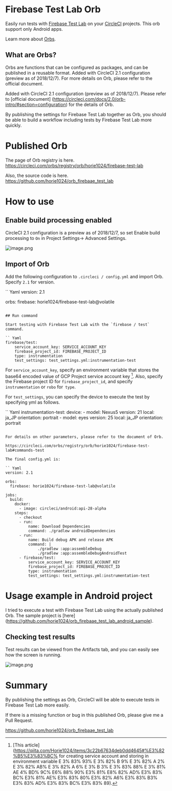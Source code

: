 # Firebase Test Lab Orb

Easily run tests with [Firebase Test Lab](https://firebase.google.com/docs/test-lab/ "Firebase Test Lab") on your [CircleCI](https://circleci.com/ "CircleCI") projects. This orb support only Android apps.

Learn more about [Orbs](https://github.com/CircleCI-Public/config-preview-sdk/blob/master/docs/using-orbs.md "orb").

## What are Orbs?

Orbs are functions that can be configured as packages, and can be published in a reusable format. Added with CircleCI 2.1 configuration (preview as of 2018/12/7). For more details on Orb, please refer to the official document.

Added with CircleCI 2.1 configuration (preview as of 2018/12/7). Please refer to [official document] (https://circleci.com/docs/2.0/orb-intro/#section=configuration) for the details of Orb.

By publishing the settings for Firebase Test Lab together as Orb, you should be able to build a workflow including tests by Firebase Test Lab more quickly.

# Published Orb

The page of Orb registry is here.
https://circleci.com/orbs/registry/orb/horie1024/firebase-test-lab

Also, the source code is here.
https://github.com/horie1024/orb_firebaae_test_lab

# How to use

## Enable build processing enabled

CircleCI 2.1 configuration is a preview as of 2018/12/7, so set Enable build processing to `On` in Project Settings-> Advanced Settings.

![image.png](https://qiita-image-store.s3.amazonaws.com/0/43438/f0011bc5-d0e3-2b92-a54b-21e456aafcef.png)

## Import of Orb

Add the following configuration to `.circleci / config.yml` and import Orb. Specify `2.1` for version.

`` Yaml
version: 2.1

orbs:
  firebase: horie1024/firebase-test-lab@volatile
```

## Run command

Start testing with Firebase Test Lab with the `firebase / test` command.

`` Yaml
firebase/test:
    service_account_key: SERVICE_ACCOUNT_KEY
    firebase_project_id: FIREBASE_PROJECT_ID
    type: instrumentation
    test_settings: test_settings.yml:instrumentation-test
```

For `service_account_key`, specify an environment variable that stores the base64 encoded value of GCP Project service account key [^ 1]. Also, specify the Firebase project ID for `firebase_project_id`, and specify` instrumentation` or `robo` for` type`.

[^ 1]: [This article] (https://qiita.com/Horie1024/items/3c22b67634deb0dd4645#%E3%82%B5%E3%83%BC% for creating service account and storing in environment variable E 3% 83% 93% E 3% 82% B 9% E 3% 82% A 2% E 3% 82% AB% E 3% 82% A 6% E 3% B 3% E 3% 83% 88% E 3% 81% AE 4% BD% 9C% E6% 88% 90% E3% 81% E8% 82% AD% E3% 83% BC% E3% 81% AE% E3% 83% 80% E3% 82% A6% E3% 83% B3% E3% 83% AD% E3% 83% BC% E3% 83% 89).

For `test_settings`, you can specify the device to execute the test by specifying yml as follows.

`` Yaml
instrumentation-test:
  device:
    - model: Nexus5
      version: 21
      local: ja_JP
      orientation: portrait
    - model: eyes
      version: 25
      local: ja_JP
      orientation: portrait
```

For details on other parameters, please refer to the document of Orb.

https://circleci.com/orbs/registry/orb/horie1024/firebase-test-lab#commands-test

The final config.yml is:

`` Yaml
version: 2.1

orbs:
  firebase: horie1024/firebase-test-lab@volatile

jobs:
  build:
    docker:
      - image: circleci/android:api-28-alpha
    steps:
      - checkout
      - run:
          name: Download Dependencies
          command: ./gradlew androidDependencies
      - run:
          name: Build debug APK and release APK
          command: |
              ./gradlew :app:assembleDebug
              ./gradlew :app:assembleDebugAndroidTest
      - firebase/test:
          service_account_key: SERVICE_ACCOUNT_KEY
          firebase_project_id: FIREBASE_PROJECT_ID
          type: instrumentation
          test_settings: test_settings.yml:instrumentation-test
```

# Usage example in Android project

I tried to execute a test with Firebase Test Lab using the actually published Orb. The sample project is [here] (https://github.com/horie1024/orb_firebaae_test_lab_android_sample).

## Checking test results

Test results can be viewed from the Artifacts tab, and you can easily see how the screen is running.

![image.png](https://qiita-image-store.s3.amazonaws.com/0/43438/a67ab3e9-c31d-28ac-4b16-21c4c21870ea.png)

# Summary

By publishing the settings as Orb, CircleCI will be able to execute tests in Firebase Test Lab more easily.

If there is a missing function or bug in this published Orb, please give me a Pull Request.

https://github.com/horie1024/orb_firebaae_test_lab

